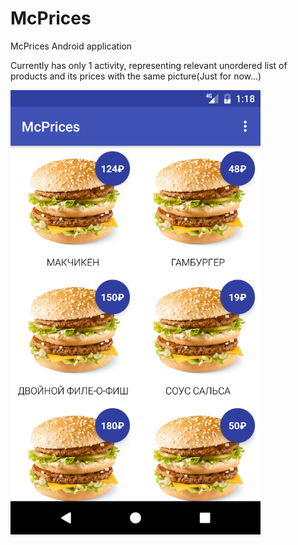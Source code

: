 # McPrices
McPrices Android application

Currently has only 1 activity, representing relevant unordered list of products and its prices with the same picture(Just for now...)

<img src=https://github.com/sokoloff06/McPrices/blob/master/demo/main.png width="400"/>
